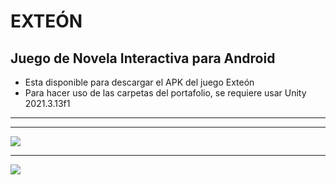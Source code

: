 # EXTEÓN
## Juego de Novela Interactiva para Android
- Esta disponible para descargar el APK del juego Exteón
- Para hacer uso de las carpetas del portafolio,  se requiere usar Unity 2021.3.13f1


------------


------------


![](https://upload.wikimedia.org/wikipedia/commons/thumb/c/c4/Unity_2021.svg/1200px-Unity_2021.svg.png)

------------

![](https://pbs.twimg.com/media/Fl4HtxgXgAITYkm?format=jpg&name=large)